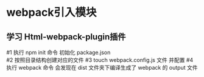 webpack引入模块
====================================
学习 Html-webpack-plugin插件 
------------------------------------


#1 执行 npm init 命令  初始化 package.json   
#2 按照目录结构创建对应的文件 
#3 touch webpack.config.js 文件 并配置
#4 执行 webpack 命令  会发现在 dist 文件夹下编译生成了 webpack 的 output 文件